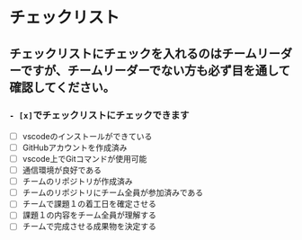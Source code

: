 # チェックリスト
## チェックリストにチェックを入れるのはチームリーダーですが、チームリーダーでない方も必ず目を通して確認してください。

### ```- [x]```でチェックリストにチェックできます 

- [ ] vscodeのインストールができている
- [ ] GitHubアカウントを作成済み
- [ ] vscode上でGitコマンドが使用可能
- [ ] 通信環境が良好である
- [ ] チームのリポジトリが作成済み
- [ ] チームのリポジトリにチーム全員が参加済みである
- [ ] チームで課題１の着工日を確定させる
- [ ] 課題１の内容をチーム全員が理解する
- [ ] チームで完成させる成果物を決定する
